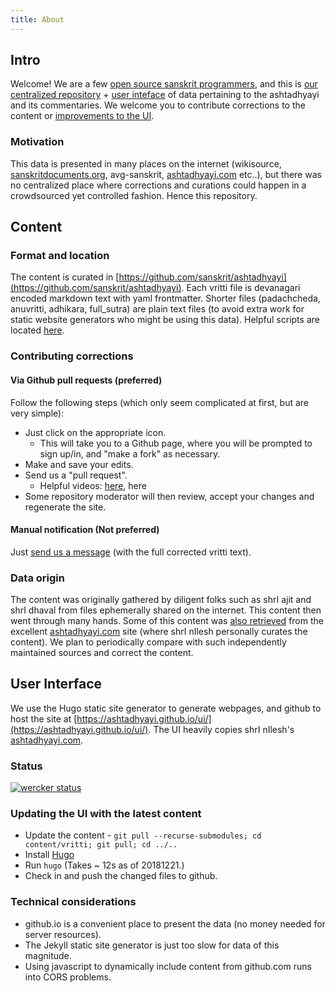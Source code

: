 ```yaml
---
title: About
---
```


## Intro

Welcome! We are a few [open source sanskrit programmers](https://groups.google.com/forum/#!forum/sanskrit-programmers), and this is [our centralized repository](https://github.com/sanskrit/ashtadhyayi) + [user inteface](https://ashtadhyayi.github.io/ui/) of data pertaining to the ashtadhyayi and its commentaries. We welcome you to contribute corrections to the content or [improvements to the UI](https://github.com/ashtadhyayi/ui).

### Motivation
This data is presented in many places on the internet (wikisource, [sanskritdocuments.org](sanskritdocuments.org), avg-sanskrit, [ashtadhyayi.com](ashtadhyayi.com) etc..), but there was no centralized place where corrections and curations could happen in a crowdsourced yet controlled fashion. Hence this repository.

## Content
### Format and location
The content is curated in [https://github.com/sanskrit/ashtadhyayi](https://github.com/sanskrit/ashtadhyayi).  Each vritti file is devanagari encoded markdown text with yaml frontmatter. Shorter files (padachcheda, anuvritti, adhikara, full_sutra) are plain text files (to avoid extra work for static website generators who might be using this data). Helpful scripts are located [here](https://github.com/ashtadhyayi/data_curation).

### Contributing corrections
#### Via Github pull requests (preferred)

Follow the following steps (which only seem complicated at first, but are very simple):

- Just click on the appropriate <i class="fas fa-edit small"></i> icon.
  - This will take you to a Github page, where you will be prompted to sign up/in, and "make a fork" as necessary.
- Make and save your edits.
- Send us a "pull request".
  - Helpful videos: [here](https://youtu.be/YTbRzhQju4c?t=157), here
- Some repository moderator will then review, accept your changes and regenerate the site.

#### Manual notification (Not preferred)
Just [send us a message](https://github.com/sanskrit/ashtadhyayi/issues/new) (with the full corrected vritti text).

### Data origin
The content was originally gathered by diligent folks such as shrI ajit and shrI dhaval from files ephemerally shared on the internet. This content then went through many hands. Some of this content was [also retrieved](https://github.com/ashtadhyayi/ashtadhyayi_org_data) from the excellent [ashtadhyayi.com](ashtadhyayi.com) site (where shrI nIlesh personally curates the content). We plan to periodically compare with such independently maintained sources and correct the content.

## User Interface
We use the Hugo static site generator to generate webpages, and github to host the site at [https://ashtadhyayi.github.io/ui/](https://ashtadhyayi.github.io/ui/). The UI heavily copies shrI nIlesh's [ashtadhyayi.com](ashtadhyayi.com).

### Status
[![wercker status](https://app.wercker.com/status/d0eeae8d13a5701771b428486ae1de1b/s/master "wercker status")](https://app.wercker.com/project/byKey/d0eeae8d13a5701771b428486ae1de1b)

### Updating the UI with the latest content
- Update the content - `git pull --recurse-submodules; cd content/vritti; git pull; cd ../..`
- Install [Hugo](gohugo.io)
- Run `hugo` (Takes ~ 12s as of 20181221.)
- Check in and push the changed files to github.

### Technical considerations
- github.io is a convenient place to present the data (no money needed for server resources).
- The Jekyll static site generator is just too slow for data of this magnitude.
- Using javascript to dynamically include content from github.com runs into CORS problems.

